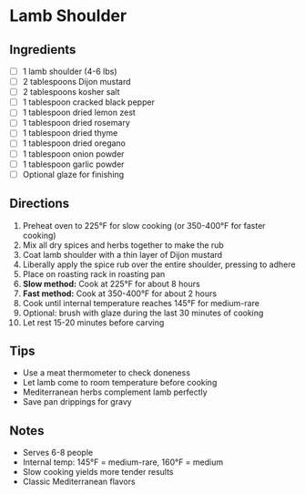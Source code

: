 # Lamb Shoulder

## Ingredients
- [ ] 1 lamb shoulder (4-6 lbs)
- [ ] 2 tablespoons Dijon mustard
- [ ] 2 tablespoons kosher salt
- [ ] 1 tablespoon cracked black pepper
- [ ] 1 tablespoon dried lemon zest
- [ ] 1 tablespoon dried rosemary
- [ ] 1 tablespoon dried thyme
- [ ] 1 tablespoon dried oregano
- [ ] 1 tablespoon onion powder
- [ ] 1 tablespoon garlic powder
- [ ] Optional glaze for finishing

## Directions
1. Preheat oven to 225°F for slow cooking (or 350-400°F for faster cooking)
2. Mix all dry spices and herbs together to make the rub
3. Coat lamb shoulder with a thin layer of Dijon mustard
4. Liberally apply the spice rub over the entire shoulder, pressing to adhere
5. Place on roasting rack in roasting pan
6. **Slow method:** Cook at 225°F for about 8 hours
7. **Fast method:** Cook at 350-400°F for about 2 hours
8. Cook until internal temperature reaches 145°F for medium-rare
9. Optional: brush with glaze during the last 30 minutes of cooking
10. Let rest 15-20 minutes before carving

## Tips
- Use a meat thermometer to check doneness
- Let lamb come to room temperature before cooking
- Mediterranean herbs complement lamb perfectly
- Save pan drippings for gravy

## Notes
- Serves 6-8 people
- Internal temp: 145°F = medium-rare, 160°F = medium
- Slow cooking yields more tender results
- Classic Mediterranean flavors